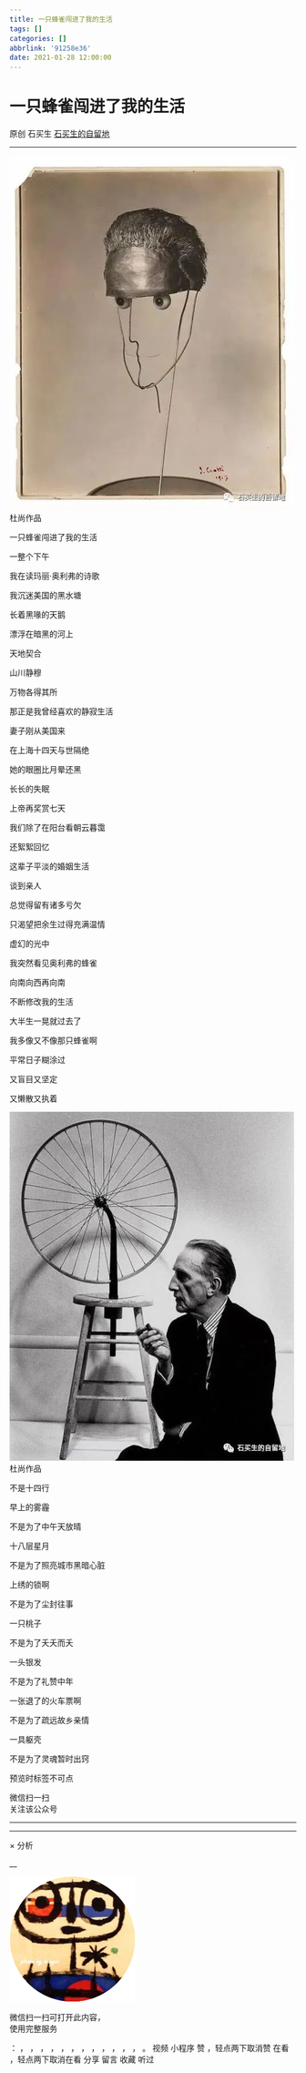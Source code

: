 ```yaml
---
title: 一只蜂雀闯进了我的生活
tags: []
categories: []
abbrlink: '91258e36'
date: 2021-01-28 12:00:00
---
```


#  一只蜂雀闯进了我的生活

原创  石买生  [ 石买生的自留地 ](javascript:void\(0\);)

__ _ _ _ _

![](20210128一只蜂雀闯进了我的生活/img1.jpg)
杜尚作品

一只蜂雀闯进了我的生活

一整个下午

我在读玛丽·奥利弗的诗歌

我沉迷美国的黑水塘

长着黑喙的天鹅

漂浮在暗黑的河上

天地契合

山川静穆

万物各得其所

那正是我曾经喜欢的静寂生活

妻子刚从美国来

在上海十四天与世隔绝

她的眼圈比月晕还黑

长长的失眠

上帝再奖赏七天

我们除了在阳台看朝云暮霭

还絮絮回忆

这辈子平淡的婚姻生活

谈到亲人

总觉得留有诸多亏欠

只渴望把余生过得充满温情

虚幻的光中

我突然看见奥利弗的蜂雀

向南向西再向南

不断修改我的生活

大半生一晃就过去了

我多像又不像那只蜂雀啊

平常日子糊涂过

又盲目又坚定

又懒散又执着

![](20210128一只蜂雀闯进了我的生活/img2.jpg)
杜尚作品

不是十四行

早上的雾霾

不是为了中午天放晴

十八层星月

不是为了照亮城市黑暗心脏

上绣的锁啊

不是为了尘封往事

一只桃子

不是为了夭夭而夭

一头银发

不是为了礼赞中年

一张退了的火车票啊

不是为了疏远故乡亲情

一具躯壳

不是为了灵魂暂时出窍

预览时标签不可点

微信扫一扫  
关注该公众号





****



****



×  分析

__

![作者头像](shared/img1.png)

微信扫一扫可打开此内容，  
使用完整服务

：  ，  ，  ，  ，  ，  ，  ，  ，  ，  ，  ，  ，  。  视频  小程序  赞  ，轻点两下取消赞  在看  ，轻点两下取消在看
分享  留言  收藏  听过

